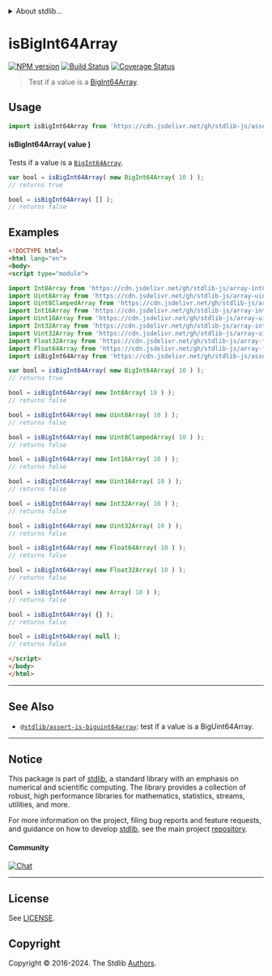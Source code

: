 <!--

@license Apache-2.0

Copyright (c) 2021 The Stdlib Authors.

Licensed under the Apache License, Version 2.0 (the "License");
you may not use this file except in compliance with the License.
You may obtain a copy of the License at

   http://www.apache.org/licenses/LICENSE-2.0

Unless required by applicable law or agreed to in writing, software
distributed under the License is distributed on an "AS IS" BASIS,
WITHOUT WARRANTIES OR CONDITIONS OF ANY KIND, either express or implied.
See the License for the specific language governing permissions and
limitations under the License.

-->


<details>
  <summary>
    About stdlib...
  </summary>
  <p>We believe in a future in which the web is a preferred environment for numerical computation. To help realize this future, we've built stdlib. stdlib is a standard library, with an emphasis on numerical and scientific computation, written in JavaScript (and C) for execution in browsers and in Node.js.</p>
  <p>The library is fully decomposable, being architected in such a way that you can swap out and mix and match APIs and functionality to cater to your exact preferences and use cases.</p>
  <p>When you use stdlib, you can be absolutely certain that you are using the most thorough, rigorous, well-written, studied, documented, tested, measured, and high-quality code out there.</p>
  <p>To join us in bringing numerical computing to the web, get started by checking us out on <a href="https://github.com/stdlib-js/stdlib">GitHub</a>, and please consider <a href="https://opencollective.com/stdlib">financially supporting stdlib</a>. We greatly appreciate your continued support!</p>
</details>

# isBigInt64Array

[![NPM version][npm-image]][npm-url] [![Build Status][test-image]][test-url] [![Coverage Status][coverage-image]][coverage-url] <!-- [![dependencies][dependencies-image]][dependencies-url] -->

> Test if a value is a [BigInt64Array][mdn-bigint64array].



<section class="usage">

## Usage

```javascript
import isBigInt64Array from 'https://cdn.jsdelivr.net/gh/stdlib-js/assert-is-bigint64array@v0.2.0-esm/index.mjs';
```

#### isBigInt64Array( value )

Tests if a value is a [`BigInt64Array`][mdn-bigint64array].

<!-- eslint-disable stdlib/require-globals, no-undef -->

```javascript
var bool = isBigInt64Array( new BigInt64Array( 10 ) );
// returns true

bool = isBigInt64Array( [] );
// returns false
```

</section>

<!-- /.usage -->

<section class="examples">

## Examples

<!-- eslint no-undef: "error" -->

<!-- eslint-disable stdlib/require-globals, no-undef -->

```html
<!DOCTYPE html>
<html lang="en">
<body>
<script type="module">

import Int8Array from 'https://cdn.jsdelivr.net/gh/stdlib-js/array-int8@esm/index.mjs';
import Uint8Array from 'https://cdn.jsdelivr.net/gh/stdlib-js/array-uint8@esm/index.mjs';
import Uint8ClampedArray from 'https://cdn.jsdelivr.net/gh/stdlib-js/array-uint8c@esm/index.mjs';
import Int16Array from 'https://cdn.jsdelivr.net/gh/stdlib-js/array-int16@esm/index.mjs';
import Uint16Array from 'https://cdn.jsdelivr.net/gh/stdlib-js/array-uint16@esm/index.mjs';
import Int32Array from 'https://cdn.jsdelivr.net/gh/stdlib-js/array-int32@esm/index.mjs';
import Uint32Array from 'https://cdn.jsdelivr.net/gh/stdlib-js/array-uint32@esm/index.mjs';
import Float32Array from 'https://cdn.jsdelivr.net/gh/stdlib-js/array-float32@esm/index.mjs';
import Float64Array from 'https://cdn.jsdelivr.net/gh/stdlib-js/array-float64@esm/index.mjs';
import isBigInt64Array from 'https://cdn.jsdelivr.net/gh/stdlib-js/assert-is-bigint64array@v0.2.0-esm/index.mjs';

var bool = isBigInt64Array( new BigInt64Array( 10 ) );
// returns true

bool = isBigInt64Array( new Int8Array( 10 ) );
// returns false

bool = isBigInt64Array( new Uint8Array( 10 ) );
// returns false

bool = isBigInt64Array( new Uint8ClampedArray( 10 ) );
// returns false

bool = isBigInt64Array( new Int16Array( 10 ) );
// returns false

bool = isBigInt64Array( new Uint16Array( 10 ) );
// returns false

bool = isBigInt64Array( new Int32Array( 10 ) );
// returns false

bool = isBigInt64Array( new Uint32Array( 10 ) );
// returns false

bool = isBigInt64Array( new Float64Array( 10 ) );
// returns false

bool = isBigInt64Array( new Float32Array( 10 ) );
// returns false

bool = isBigInt64Array( new Array( 10 ) );
// returns false

bool = isBigInt64Array( {} );
// returns false

bool = isBigInt64Array( null );
// returns false

</script>
</body>
</html>
```

</section>

<!-- /.examples -->

<!-- Section for related `stdlib` packages. Do not manually edit this section, as it is automatically populated. -->

<section class="related">

* * *

## See Also

-   <span class="package-name">[`@stdlib/assert-is-biguint64array`][@stdlib/assert/is-biguint64array]</span><span class="delimiter">: </span><span class="description">test if a value is a BigUint64Array.</span>

</section>

<!-- /.related -->

<!-- Section for all links. Make sure to keep an empty line after the `section` element and another before the `/section` close. -->


<section class="main-repo" >

* * *

## Notice

This package is part of [stdlib][stdlib], a standard library with an emphasis on numerical and scientific computing. The library provides a collection of robust, high performance libraries for mathematics, statistics, streams, utilities, and more.

For more information on the project, filing bug reports and feature requests, and guidance on how to develop [stdlib][stdlib], see the main project [repository][stdlib].

#### Community

[![Chat][chat-image]][chat-url]

---

## License

See [LICENSE][stdlib-license].


## Copyright

Copyright &copy; 2016-2024. The Stdlib [Authors][stdlib-authors].

</section>

<!-- /.stdlib -->

<!-- Section for all links. Make sure to keep an empty line after the `section` element and another before the `/section` close. -->

<section class="links">

[npm-image]: http://img.shields.io/npm/v/@stdlib/assert-is-bigint64array.svg
[npm-url]: https://npmjs.org/package/@stdlib/assert-is-bigint64array

[test-image]: https://github.com/stdlib-js/assert-is-bigint64array/actions/workflows/test.yml/badge.svg?branch=v0.2.0
[test-url]: https://github.com/stdlib-js/assert-is-bigint64array/actions/workflows/test.yml?query=branch:v0.2.0

[coverage-image]: https://img.shields.io/codecov/c/github/stdlib-js/assert-is-bigint64array/main.svg
[coverage-url]: https://codecov.io/github/stdlib-js/assert-is-bigint64array?branch=main

<!--

[dependencies-image]: https://img.shields.io/david/stdlib-js/assert-is-bigint64array.svg
[dependencies-url]: https://david-dm.org/stdlib-js/assert-is-bigint64array/main

-->

[chat-image]: https://img.shields.io/gitter/room/stdlib-js/stdlib.svg
[chat-url]: https://app.gitter.im/#/room/#stdlib-js_stdlib:gitter.im

[stdlib]: https://github.com/stdlib-js/stdlib

[stdlib-authors]: https://github.com/stdlib-js/stdlib/graphs/contributors

[umd]: https://github.com/umdjs/umd
[es-module]: https://developer.mozilla.org/en-US/docs/Web/JavaScript/Guide/Modules

[deno-url]: https://github.com/stdlib-js/assert-is-bigint64array/tree/deno
[deno-readme]: https://github.com/stdlib-js/assert-is-bigint64array/blob/deno/README.md
[umd-url]: https://github.com/stdlib-js/assert-is-bigint64array/tree/umd
[umd-readme]: https://github.com/stdlib-js/assert-is-bigint64array/blob/umd/README.md
[esm-url]: https://github.com/stdlib-js/assert-is-bigint64array/tree/esm
[esm-readme]: https://github.com/stdlib-js/assert-is-bigint64array/blob/esm/README.md
[branches-url]: https://github.com/stdlib-js/assert-is-bigint64array/blob/main/branches.md

[stdlib-license]: https://raw.githubusercontent.com/stdlib-js/assert-is-bigint64array/main/LICENSE

[mdn-bigint64array]: https://developer.mozilla.org/en-US/docs/Web/JavaScript/Reference/Global_Objects/BigInt64Array

<!-- <related-links> -->

[@stdlib/assert/is-biguint64array]: https://github.com/stdlib-js/assert-is-biguint64array/tree/esm

<!-- </related-links> -->

</section>

<!-- /.links -->
